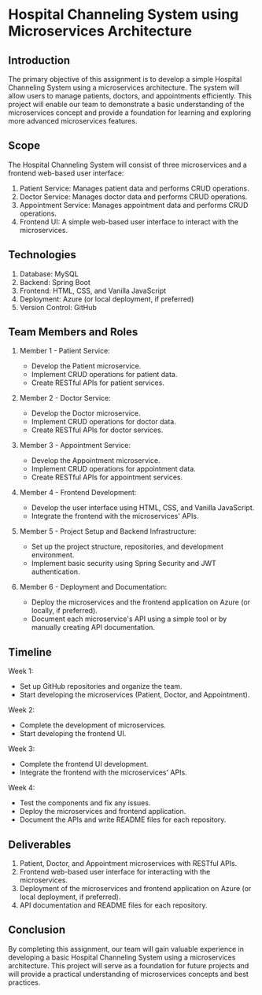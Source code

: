 # Hospital Channeling System using Microservices Architecture

## Introduction

The primary objective of this assignment is to develop a simple Hospital Channeling System using a microservices architecture. The system will allow users to manage patients, doctors, and appointments efficiently. This project will enable our team to demonstrate a basic understanding of the microservices concept and provide a foundation for learning and exploring more advanced microservices features.

## Scope

The Hospital Channeling System will consist of three microservices and a frontend web-based user interface:

1. Patient Service: Manages patient data and performs CRUD operations.
2. Doctor Service: Manages doctor data and performs CRUD operations.
3. Appointment Service: Manages appointment data and performs CRUD operations.
4. Frontend UI: A simple web-based user interface to interact with the microservices.

## Technologies

1. Database: MySQL
2. Backend: Spring Boot
3. Frontend: HTML, CSS, and Vanilla JavaScript
4. Deployment: Azure (or local deployment, if preferred)
5. Version Control: GitHub

## Team Members and Roles

1. Member 1 - Patient Service:
   - Develop the Patient microservice.
   - Implement CRUD operations for patient data.
   - Create RESTful APIs for patient services.

2. Member 2 - Doctor Service:
   - Develop the Doctor microservice.
   - Implement CRUD operations for doctor data.
   - Create RESTful APIs for doctor services.

3. Member 3 - Appointment Service:
   - Develop the Appointment microservice.
   - Implement CRUD operations for appointment data.
   - Create RESTful APIs for appointment services.

4. Member 4 - Frontend Development:
   - Develop the user interface using HTML, CSS, and Vanilla JavaScript.
   - Integrate the frontend with the microservices' APIs.

5. Member 5 - Project Setup and Backend Infrastructure:
   - Set up the project structure, repositories, and development environment.
   - Implement basic security using Spring Security and JWT authentication.

6. Member 6 - Deployment and Documentation:
   - Deploy the microservices and the frontend application on Azure (or locally, if preferred).
   - Document each microservice's API using a simple tool or by manually creating API documentation.

## Timeline

Week 1:
- Set up GitHub repositories and organize the team.
- Start developing the microservices (Patient, Doctor, and Appointment).

Week 2:
- Complete the development of microservices.
- Start developing the frontend UI.

Week 3:
- Complete the frontend UI development.
- Integrate the frontend with the microservices' APIs.

Week 4:
- Test the components and fix any issues.
- Deploy the microservices and frontend application.
- Document the APIs and write README files for each repository.

## Deliverables

1. Patient, Doctor, and Appointment microservices with RESTful APIs.
2. Frontend web-based user interface for interacting with the microservices.
3. Deployment of the microservices and frontend application on Azure (or local deployment, if preferred).
4. API documentation and README files for each repository.

## Conclusion

By completing this assignment, our team will gain valuable experience in developing a basic Hospital Channeling System using a microservices architecture. This project will serve as a foundation for future projects and will provide a practical understanding of microservices concepts and best practices.
